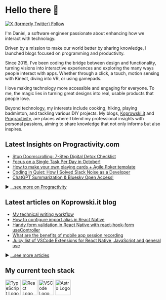 # Hello there 👋

[![X (formerly Twitter) Follow](https://img.shields.io/twitter/follow/Koprowski_it)](https://twitter.com/Koprowski_it/)

I'm Daniel, a software engineer passionate about enhancing how we interact with technology.

Driven by a mission to make our world better by sharing knowledge, I launched blogs focused on programming and productivity.

Since 2015, I've been coding the bridge between design and functionality, turning visions into interactive experiences and exploring the many ways people interact with apps. Whether through a click, a touch, motion sensing with Kinect, diving into VR, or using gamepads. 

I love making technology more accessible and engaging for everyone. To me, the magic lies in turning great designs into real, usable products that people love.

Beyond technology, my interests include cooking, hiking, playing badminton, and tackling various DIY projects. My blogs, [Koprowski.it](https://www.koprowski.it/) and [Progractivity](https://www.progractivity.com/), are places where I blend my professional insights with personal passions, aiming to share knowledge that not only informs but also inspires.

## Latest Insights on Progractivity.com

<!-- NEWSLETTER-POST-LIST:START -->
- [Stop Doomscrolling: 7-Step Digital Detox Checklist](https://www.progractivity.com/flow/stop-doomscrolling-digital-detox-checklist/)
- [Focus on a Single Task Per Day in October!](https://www.progractivity.com/flow/focus-on-a-single-task-per-day-in-october-using-focus-calendar/)
- [How to make your own playing cards + Agile Poker template](https://www.progractivity.com/flow/how-to-make-your-own-playing-cards-with-agile-poker-template/)
- [Coding in Quiet: How I Solved Slack Noise as a Developer](https://www.progractivity.com/flow/coding-in-quiet-how-i-solved-slack-noise-as-a-developer/)
- [ChatGPT Summarization &amp; Bluesky Open Access!](https://www.progractivity.com/flow/chat-gpt-summarization-bluesky-open-access/)
<!-- NEWSLETTER-POST-LIST:END -->

▶ [...see more on Progractivity](https://www.progractivity.com/)

## Latest articles on Koprowski.it blog

<!-- BLOG-POST-LIST:START -->
- [My technical writing workflow](https://www.koprowski.it/blog/technical-writing-workflow/)
- [How to configure import alias in React Native](https://www.koprowski.it/blog/import-alias-in-react-native-and-vscode/)
- [Handy form validation in React Native with react-hook-form useController](https://www.koprowski.it/blog/react-native-form-validation-with-react-hook-form-usecontroller/)
- [What are the benefits of mobile app session recording](https://www.koprowski.it/blog/mobile-app-session-recording-with-smartlook/)
- [Juicy list of VSCode Extensions for React Native, JavaScript and general use](https://www.koprowski.it/blog/vscode-extensions-for-react-native-javascript/)
<!-- BLOG-POST-LIST:END -->

▶ [...see more articles](https://www.koprowski.it)

## My current tech stack

<img src="https://cdn.worldvectorlogo.com/logos/typescript.svg" alt="TypeScript Logo" width="50" height="50"/> <img src="https://cdn.worldvectorlogo.com/logos/react-2.svg" alt="React Logo" width="50" height="50"/> <img src="https://cdn.worldvectorlogo.com/logos/visual-studio-code-1.svg" alt="VSCode Logo" width="50" height="50"/> <img src="https://astro.build/assets/press/astro-icon-light-gradient.svg" alt="Astro Logo" width="50" height="50"/>

<!--
**dkoprowski/dkoprowski** is a ✨ _special_ ✨ repository because its `README.md` (this file) appears on your GitHub profile.

Here are some ideas to get you started:

- 🔭 I’m currently working on ...
- 🌱 I’m currently learning ...
- 👯 I’m looking to collaborate on ...
- 🤔 I’m looking for help with ...
- 💬 Ask me about ...
- 📫 How to reach me: ...
- 😄 Pronouns: ...
- ⚡ Fun fact: ...
-->
